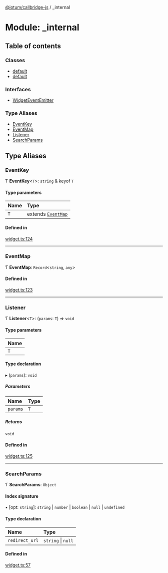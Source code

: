 [@iotum/callbridge-js](../README.md) / \_internal

# Module: \_internal

## Table of contents

### Classes

- [default](../classes/internal.default.md)
- [default](../classes/internal.default-1.md)

### Interfaces

- [WidgetEventEmitter](../interfaces/internal.WidgetEventEmitter.md)

### Type Aliases

- [EventKey](internal.md#eventkey)
- [EventMap](internal.md#eventmap)
- [Listener](internal.md#listener)
- [SearchParams](internal.md#searchparams)

## Type Aliases

### EventKey

Ƭ **EventKey**\<`T`\>: `string` & keyof `T`

#### Type parameters

| Name | Type |
| :------ | :------ |
| `T` | extends [`EventMap`](internal.md#eventmap) |

#### Defined in

[widget.ts:124](https://github.com/iotum/callbridge-js/blob/01c76ee/src/widget.ts#L124)

___

### EventMap

Ƭ **EventMap**: `Record`\<`string`, `any`\>

#### Defined in

[widget.ts:123](https://github.com/iotum/callbridge-js/blob/01c76ee/src/widget.ts#L123)

___

### Listener

Ƭ **Listener**\<`T`\>: (`params`: `T`) => `void`

#### Type parameters

| Name |
| :------ |
| `T` |

#### Type declaration

▸ (`params`): `void`

##### Parameters

| Name | Type |
| :------ | :------ |
| `params` | `T` |

##### Returns

`void`

#### Defined in

[widget.ts:125](https://github.com/iotum/callbridge-js/blob/01c76ee/src/widget.ts#L125)

___

### SearchParams

Ƭ **SearchParams**: `Object`

#### Index signature

▪ [opt: `string`]: `string` \| `number` \| `boolean` \| ``null`` \| `undefined`

#### Type declaration

| Name | Type |
| :------ | :------ |
| `redirect_url` | `string` \| ``null`` |

#### Defined in

[widget.ts:57](https://github.com/iotum/callbridge-js/blob/01c76ee/src/widget.ts#L57)
